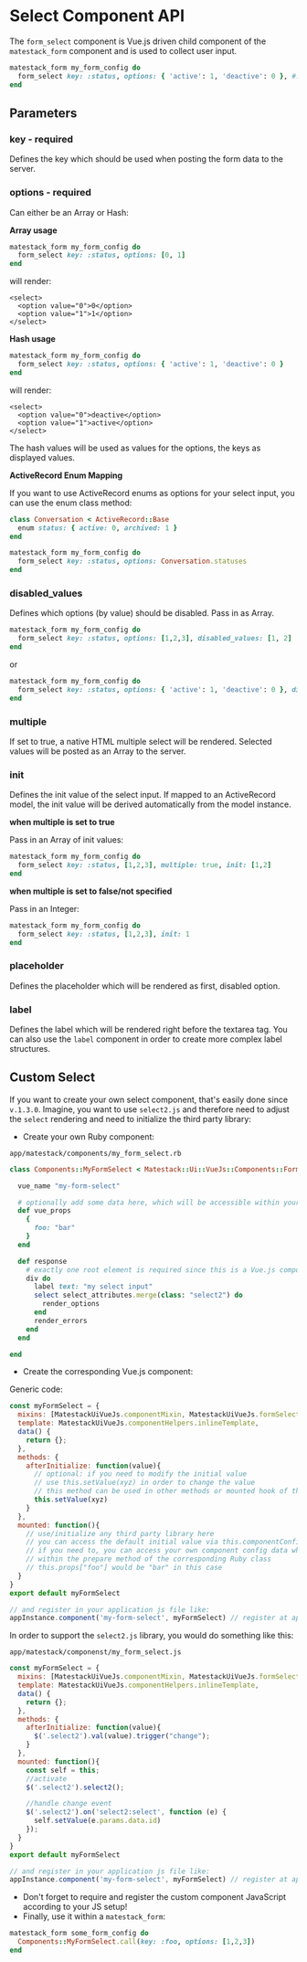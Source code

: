 # Select Component API

The `form_select` component is Vue.js driven child component of the `matestack_form` component and is used to collect user input.

```ruby
matestack_form my_form_config do
  form_select key: :status, options: { 'active': 1, 'deactive': 0 }, #...
end
```

## Parameters

### key - required

Defines the key which should be used when posting the form data to the server.

### options - required

Can either be an Array or Hash:

**Array usage**

```ruby
matestack_form my_form_config do
  form_select key: :status, options: [0, 1]
end
```

will render:

```markup
<select>
  <option value="0">0</option>
  <option value="1">1</option>
</select>
```

**Hash usage**

```ruby
matestack_form my_form_config do
  form_select key: :status, options: { 'active': 1, 'deactive': 0 }
end
```

will render:

```markup
<select>
  <option value="0">deactive</option>
  <option value="1">active</option>
</select>
```

The hash values will be used as values for the options, the keys as displayed values.

**ActiveRecord Enum Mapping**

If you want to use ActiveRecord enums as options for your select input, you can use the enum class method:

```ruby
class Conversation < ActiveRecord::Base
  enum status: { active: 0, archived: 1 }
end
```

```ruby
matestack_form my_form_config do
  form_select key: :status, options: Conversation.statuses
end
```

### disabled\_values

Defines which options (by value) should be disabled. Pass in as Array.

```ruby
matestack_form my_form_config do
  form_select key: :status, options: [1,2,3], disabled_values: [1, 2]
end
```

or

```ruby
matestack_form my_form_config do
  form_select key: :status, options: { 'active': 1, 'deactive': 0 }, disabled_values: [1]
end
```

### multiple

If set to true, a native HTML multiple select will be rendered. Selected values will be posted as an Array to the server.

### init

Defines the init value of the select input. If mapped to an ActiveRecord model, the init value will be derived automatically from the model instance.

**when multiple is set to true**

Pass in an Array of init values:

```ruby
matestack_form my_form_config do
  form_select key: :status, [1,2,3], multiple: true, init: [1,2]
end
```

**when multiple is set to false/not specified**

Pass in an Integer:

```ruby
matestack_form my_form_config do
  form_select key: :status, [1,2,3], init: 1
end
```

### placeholder

Defines the placeholder which will be rendered as first, disabled option.

### label

Defines the label which will be rendered right before the textarea tag. You can also use the `label` component in order to create more complex label structures.

## Custom Select

If you want to create your own select component, that's easily done since `v.1.3.0`. Imagine, you want to use `select2.js` and therefore need to adjust the `select` rendering and need to initialize the third party library:

* Create your own Ruby component:

`app/matestack/components/my_form_select.rb`

```ruby
class Components::MyFormSelect < Matestack::Ui::VueJs::Components::Form::Select

  vue_name "my-form-select"

  # optionally add some data here, which will be accessible within your Vue.js component
  def vue_props
    {
      foo: "bar"
    }
  end

  def response
    # exactly one root element is required since this is a Vue.js component template
    div do
      label text: "my select input"
      select select_attributes.merge(class: "select2") do
        render_options
      end
      render_errors
    end
  end

end
```

* Create the corresponding Vue.js component:

Generic code:

```javascript
const myFormSelect = {
  mixins: [MatestackUiVueJs.componentMixin, MatestackUiVueJs.formSelectMixin],
  template: MatestackUiVueJs.componentHelpers.inlineTemplate,
  data() {
    return {};
  },
  methods: {
    afterInitialize: function(value){
      // optional: if you need to modify the initial value
      // use this.setValue(xyz) in order to change the value
      // this method can be used in other methods or mounted hook of this component as well!
      this.setValue(xyz)
    }
  },
  mounted: function(){
    // use/initialize any third party library here
    // you can access the default initial value via this.componentConfig["init_value"]
    // if you need to, you can access your own component config data which added
    // within the prepare method of the corresponding Ruby class
    // this.props["foo"] would be "bar" in this case
  }
}
export default myFormSelect

// and register in your application js file like:
appInstance.component('my-form-select', myFormSelect) // register at appInstance
```

In order to support the `select2.js` library, you would do something like this:

`app/matestack/componenst/my_form_select.js`

```javascript
const myFormSelect = {
  mixins: [MatestackUiVueJs.componentMixin, MatestackUiVueJs.formSelectMixin],
  template: MatestackUiVueJs.componentHelpers.inlineTemplate,
  data() {
    return {};
  },
  methods: {
    afterInitialize: function(value){
      $('.select2').val(value).trigger("change");
    }
  },
  mounted: function(){
    const self = this;
    //activate
    $('.select2').select2();

    //handle change event
    $('.select2').on('select2:select', function (e) {
      self.setValue(e.params.data.id)
    });
  }
}
export default myFormSelect

// and register in your application js file like:
appInstance.component('my-form-select', myFormSelect) // register at appInstance
```

* Don't forget to require and register the custom component JavaScript according to your JS setup!
* Finally, use it within a `matestack_form`:

```ruby
matestack_form some_form_config do
  Components::MyFormSelect.call(key: :foo, options: [1,2,3])
end
```
